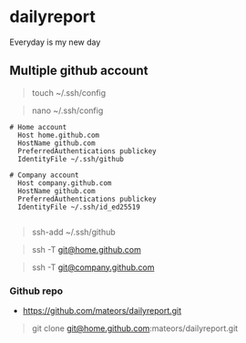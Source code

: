 # dailyreport
Everyday is my new day

## Multiple github account

> touch ~/.ssh/config 

> nano ~/.ssh/config

```
# Home account
  Host home.github.com
  HostName github.com
  PreferredAuthentications publickey
  IdentityFile ~/.ssh/github

# Company account
  Host company.github.com
  HostName github.com
  PreferredAuthentications publickey
  IdentityFile ~/.ssh/id_ed25519
  
```

> ssh-add ~/.ssh/github

> ssh -T git@home.github.com

> ssh -T git@company.github.com

### Github repo
* https://github.com/mateors/dailyreport.git

> git clone git@home.github.com:mateors/dailyreport.git 